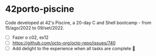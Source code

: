 # 42porto-piscine
Code developed at 42's Piscine, a 20-day C and Shell bootcamp - from 15/ago/2022 to 09/set/2022. 
- [ ] Fazer o c02, ex12
- [ ] https://github.com/octo-org/octo-repo/issues/740
- [ ] Add delight to the experience when all tasks are complete :tada:
